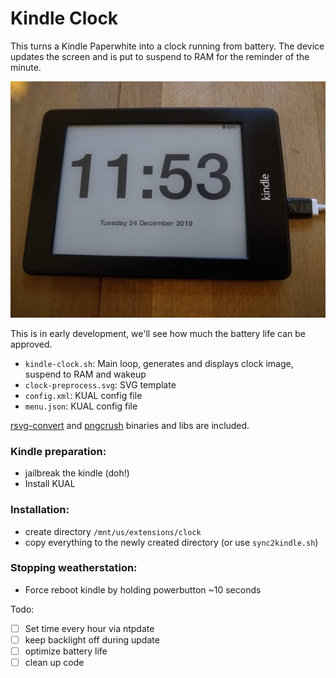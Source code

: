 # Kindle Clock

This turns a Kindle Paperwhite into a clock running from battery.
The device updates the screen and is put to suspend to RAM for the reminder of the minute.

![screenshot](./screenshot.jpg)

This is in early development, we'll see how much the battery life can be approved.

* `kindle-clock.sh`: Main loop, generates and displays clock image, suspend to RAM and wakeup
* `clock-preprocess.svg`: SVG template
* `config.xml`: KUAL config file
* `menu.json`: KUAL config file

[rsvg-convert](https://github.com/ImageMagick/librsvg) and [pngcrush](https://pmt.sourceforge.io/pngcrush/) binaries and libs are included.

### Kindle preparation:
* jailbreak the kindle (doh!)
* Install KUAL

### Installation:
* create directory `/mnt/us/extensions/clock`
* copy everything to the newly created directory (or use `sync2kindle.sh`)

### Stopping weatherstation:
* Force reboot kindle by holding powerbutton ~10 seconds

Todo:
* [ ] Set time every hour via ntpdate
* [ ] keep backlight off during update
* [ ] optimize battery life
* [ ] clean up code
